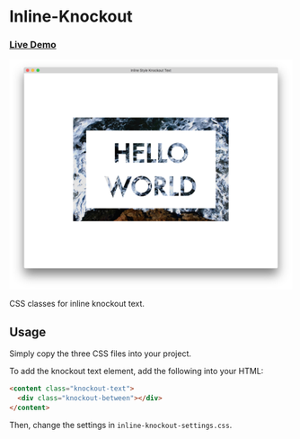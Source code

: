 Inline-Knockout
=======

### [Live Demo](http://timhwang21.github.io/inline-knockout/)

![Screenshot][screenshot]

CSS classes for inline knockout text.

## Usage

Simply copy the three CSS files into your project.

To add the knockout text element, add the following into your HTML:

```html
<content class="knockout-text">
  <div class="knockout-between"></div>
</content>
```

Then, change the settings in `inline-knockout-settings.css`.

[screenshot]: images/screenshot.png
